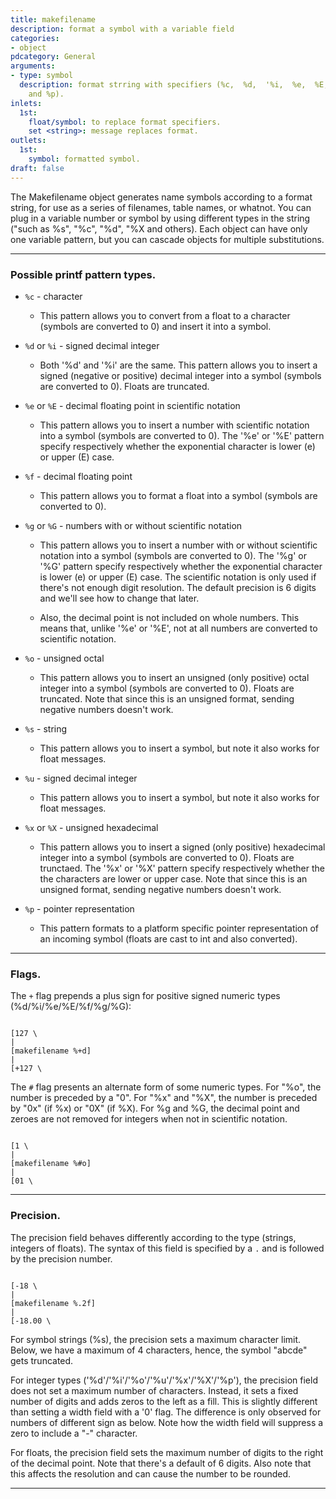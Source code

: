 ```yaml
---
title: makefilename
description: format a symbol with a variable field
categories:
- object
pdcategory: General
arguments:
- type: symbol
  description: format strring with specifiers (%c,  %d,  '%i,  %e,  %E,  %f,  %g,  %G,  %o,  %s,  %u,  %x,  %X
    and %p).
inlets:
  1st:
    float/symbol: to replace format specifiers.
    set <string>: message replaces format.
outlets:
  1st:
    symbol: formatted symbol.
draft: false
---
```

The Makefilename object generates name symbols according to a format string,  for use as a series of filenames,  table names,  or whatnot. You can plug in a variable number or symbol by using different types in the string ("such as %s",  "%c",  "%d",  "%X and others). Each object can have only one variable pattern,  but you can cascade objects for multiple substitutions.

----------------------

### Possible printf pattern types.

- `%c` - character

  - This pattern allows you to convert from a float to a character (symbols are converted to 0) and insert it into a symbol.

- `%d` or `%i` - signed decimal integer

  - Both '%d' and '%i' are the same. This pattern allows you to insert a signed (negative or positive) decimal integer into a symbol (symbols are converted to 0). Floats are truncated.

- `%e` or `%E` - decimal floating point in scientific notation

  - This pattern allows you to insert a number with scientific notation into a symbol (symbols are converted to 0). The '%e' or '%E' pattern specify respectively whether the exponential character is lower (e) or upper (E) case.

- `%f` - decimal floating point

  - This pattern allows you to format a float into a symbol (symbols are converted to 0).

- `%g` or `%G` - numbers with or without scientific notation

  - This pattern allows you to insert a number with or without scientific notation into a symbol (symbols are converted to 0). The '%g' or '%G' pattern specify respectively whether the exponential character is lower (e) or upper (E) case. The scientific notation is only used if there's not enough digit resolution. The default precision is 6 digits and we'll see how to change that later.

  - Also, the decimal point is not included on whole numbers. This means that, unlike '%e' or '%E', not at all numbers are converted to scientific notation.

- `%o` - unsigned octal

  - This pattern allows you to insert an unsigned (only positive) octal integer into a symbol (symbols are converted to 0). Floats are truncated. Note that since this is an unsigned format, sending negative numbers doesn't work.

- `%s` - string

  - This pattern allows you to insert a symbol, but note it also works for float messages.

- `%u` - signed decimal integer

  - This pattern allows you to insert a symbol, but note it also works for float messages.

- `%x` or `%X` - unsigned hexadecimal

  - This pattern allows you to insert a signed (only positive) hexadecimal integer into a symbol (symbols are converted to 0). Floats are trunctaed. The '%x' or '%X' pattern specify respectively whether the the characters are lower or upper case. Note that since this is an unsigned format, sending negative numbers doesn't work.

- `%p` - pointer representation

  - This pattern formats to a platform specific pointer representation of an incoming symbol (floats are cast to int and also converted).

--------------------

### Flags.

The `+` flag prepends a plus sign for positive signed numeric types (%d/%i/%e/%E/%f/%g/%G):

````

[127 \
|
[makefilename %+d]
|
[+127 \

````

The `#` flag presents an alternate form of some numeric types. For "%o", the number is preceded by a "0". For "%x" and "%X", the number is preceded by "0x" (if %x) or "0X" (if %X). For %g and %G, the decimal point and zeroes are not removed for integers when not in scientific notation.

````

[1 \
|
[makefilename %#o]
|
[01 \

````


----------------

### Precision.

The precision field behaves differently according to the type (strings, integers of floats). The syntax of this field is specified by a `.` and is followed by the precision number.

````

[-18 \
|
[makefilename %.2f]
|
[-18.00 \

````

For symbol strings (%s), the precision sets a maximum character limit. Below, we have a maximum of 4 characters, hence, the symbol "abcde" gets truncated.

For integer types ('%d'/'%i'/'%o'/'%u'/'%x'/'%X'/'%p'), the precision field does not set a maximum number of characters. Instead, it sets a fixed number of digits and adds zeros to the left as a fill. This is slightly different than setting a width field with a '0' flag. The difference is only observed for numbers of different sign as below. Note how the width field will suppress a zero to include a "-" character.

For floats, the precision field sets the maximum number of digits to the right of the decimal point. Note that there's a default of 6 digits. Also note that this affects the resolution and can cause the number to be rounded.

----------------
